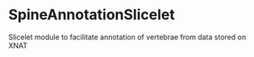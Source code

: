 # SpineAnnotationSlicelet
Slicelet module to facilitate annotation of vertebrae from data stored on XNAT
